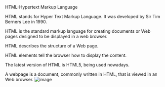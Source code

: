 HTML-Hypertext Markup Language

HTML stands for Hyper Text Markup Language. It was developed by Sir Tim Berners Lee in 1990. 

HTML is the standard markup language for creating documents or Web pages designed to be displayed in a web browser. 

HTML describes the structure of a Web page.

HTML elements tell the browser how to display the content.

The latest version of HTML is HTML5, being used nowadays.

A webpage is a document, commonly written in HTML, that is viewed in an Web browser. 
![image](https://user-images.githubusercontent.com/77382339/153351607-658e04da-dc4b-423e-9689-58d59f87481f.png)

